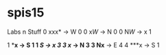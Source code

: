# spis15
Labs n Stuff
0 xxx* -> W 0
0 x*W* -> N 0
0 N*W* -> x 1

1 ***x -> S 1
1 ***S -> x 3
3 x*** -> N 3
3 Nx** -> E 4
4 ***x -> S 1
